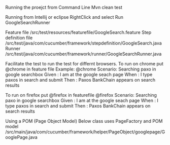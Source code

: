 Running the proejct from Command Line
Mvn clean test


Running from Intellij or eclipse
RightClick and select Run GoogleSearchRunner


Feature file
/src/test/resources/featurefile/GoogleSearch.feature
Step definition file
/src/test/java/com/cucumber/framework/stepdefinition/GoogleSearch.java
Runner
/src/test/java/com/cucumber/framework/runner/GoogleSearchRunner.java


Facilitate the test to run the test for differnt browsers.
To run on chrome put @chrome in feature file
Example:
@chrome
Scenario: Searching paxo in google searchbox
 Given : I am at the google seach page
 When : I type paxos in search and submit
 Then : Paxos BankChain appears on search results


To run on firefox put @firefox in featurefile
@firefox
Scenario: Searching paxo in google searchbox
 Given : I am at the google seach page
 When : I type paxos in search and submit
 Then : Paxos BankChain appears on search results


 Using a POM (Page Object Model) 
Below class uses PageFactory and POM model
/src/main/java/com/cucumber/framework/helper/PageObject/googlepage/GooglePage.java









